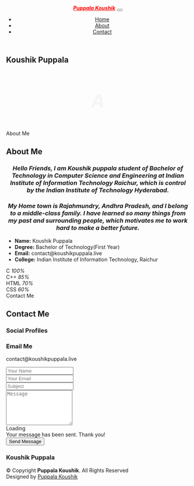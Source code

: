 <html lang="en">
<head>
    <meta charset="utf-8">
    <meta content="width=device-width, initial-scale=1.0" name="viewport">
    <meta name="viewport" content="width=device-width, initial-scale=1.0">
    <link href="https://fonts.googleapis.com/css?family=Open+Sans:300,300i,400,400i,600,600i,700,700i|Raleway:300,300i,400,400i,500,500i,600,600i,700,700i|Satisfy" rel="stylesheet">
    <link href="assets/vendor/bootstrap/css/bootstrap.min.css" rel="stylesheet">
    <link href="assets/vendor/icofont/icofont.min.css" rel="stylesheet">
    <link href="assets/vendor/boxicons/css/boxicons.min.css" rel="stylesheet">
    <link href="assets/vendor/owl.carousel/assets/owl.carousel.min.css" rel="stylesheet">
    <link href="assets/vendor/venobox/venobox.css" rel="stylesheet">
    <link href="assets/css/style.css" rel="stylesheet">
</head>

<body>
    <!-- ======= Header ======= -->
    <header id="header" class="fixed-top d-flex justify-content-center align-items-center header-transparent">
        <!-- ======= .nav-menu ======= -->
        <div class="container">
            <a class="navbar-brand js-scroll" href="" style="color: red; font-style: italic;"><strong>Puppala
                    Koushik</strong></a>
            <button class="navbar-toggler collapsed" type="button" data-bs-toggle="collapse" data-bs-target="#navbarDefault" aria-controls="navbarDefault" aria-expanded="false" aria-label="Toggle navigation"></button>
        </div>
        <nav class="nav-menu d-none d-lg-block">
            <ul>
                <li class="active"><a href="index.html">Home</a></li>
                <li><a href="#about">About</a></li>
                <li><a href="#contact">Contact</a></li>
            </ul>
            <!-- .nav-menu -->
    </header>
    <!-- End Header -->
    <!-- ======= Hero Section ======= -->
    <section id="hero">
        <div class="hero-container">
            <h1><strong>Koushik Puppala</strong></h1>
            <h3 style="text-align: center; font-style: italic; font-size: 50px; color: whitesmoke;" class="intro-subtitle">A <span class="text-slider-items" style="display: none;">Student,Learner,Coder,Web Developer,Web Designer</span><span class="text-slider"></span></h3>
            <a href="#about" class="btn-scroll scrollto" title="Scroll Down"><i class="bx bx-chevron-down"></i></a>
        </div>
    </section>
    <!-- End Hero -->
    <main id="main">
        <!-- ======= About Me Section ======= -->
        <section id="about" class="about">
            <div class="container">
                <div class="section-title">
                    <span>About Me</span>
                    <h2>About Me</h2>
                    <h3 style="text-align: center; font-style: italic;">Hello Friends, I am
                        <strong>Koushik puppala</strong> student of Bachelor of Technology in Computer Science and Engineering at Indian Institute of Information Technology Raichur, which is control by the Indian Institute of Technology Hyderabad.
                    </h3>
                    <h3 style="text-align: center; font-style: italic;">My Home town is Rajahmundry, Andhra Pradesh, and I belong to a middle-class family. I have learned so many things from my past and surrounding people, which motivates me to work hard to make a better future.</h3>
                </div>
                <div class="row">
                    <div class="image col-lg-4 d-flex align-items-stretch justify-content-center justify-content-lg-start">
                    </div>
                    <div class="col-lg-8 d-flex flex-column align-items-stretch">
                        <div class="content pl-lg-4 d-flex flex-column justify-content-center">
                            <div class="row">
                                <div class="col-lg-12">
                                    <ul>
                                        <li><i class="icofont-rounded-right"></i> <strong>Name:</strong> Koushik Puppala
                                        </li>
                                        <li><i class="icofont-rounded-right"></i> <strong>Degree:</strong> Bachelor of Technology(First Year)</li>
                                        <li><i class="icofont-rounded-right"></i> <strong>Email:</strong> contact@koushikpuppala.live
                                        </li>
                                        <li><i class="icofont-rounded-right"></i> <strong>College:</strong> Indian Institute of Information Technology, Raichur</li>
                                    </ul>
                                </div>
                            </div>
                        </div>
                        <!-- End .content-->
                        <div class="skills-content pl-lg-4">
                            <div class="progress">
                                <span class="skill">C <i class="val">100%</i></span>
                                <div class="progress-bar-wrap">
                                    <div class="progress-bar" role="progressbar" aria-valuenow="100" aria-valuemin="0" aria-valuemax="100"></div>
                                </div>
                            </div>
                            <div class="progress">
                                <span class="skill">C++ <i class="val">85%</i></span>
                                <div class="progress-bar-wrap">
                                    <div class="progress-bar" role="progressbar" aria-valuenow="85" aria-valuemin="0" aria-valuemax="100"></div>
                                </div>
                            </div>
                            <div class="progress">
                                <span class="skill">HTML <i class="val">70%</i></span>
                                <div class="progress-bar-wrap">
                                    <div class="progress-bar" role="progressbar" aria-valuenow="70" aria-valuemin="0" aria-valuemax="100"></div>
                                </div>
                            </div>
                            <div class="progress">
                                <span class="skill">CSS <i class="val">60%</i></span>
                                <div class="progress-bar-wrap">
                                    <div class="progress-bar" role="progressbar" aria-valuenow="60" aria-valuemin="0" aria-valuemax="100"></div>
                                </div>
                            </div>
                        </div>
                    </div>
                </div>
            </div>
        </section>
        <!-- End About Me Section -->
        <!-- ======= Contact Me Section ======= -->
        <section id="contact" class="contact">
            <div class="container">
                <div class="section-title">
                    <span>Contact Me</span>
                    <h2>Contact Me</h2>
                </div>
                <div class="row">
                    <div class="col-lg-6">
                        <div class="row">
                            <div class="col-md-12">
                                <div class="info-box">
                                    <i class="bx bx-share-alt"></i>
                                    <h3>Social Profiles</h3>
                                    <div class="social-links">
                                        <a href="https://twitter.com/puppala_koushik" class="twitter"><i
                                                class="icofont-twitter"></i></a>
                                        <a href="https://www.facebook.com/puppalakoushik" class="facebook"><i
                                                class="icofont-facebook"></i></a>
                                        <a href="https://www.instagram.com/koushikpuppala" class="instagram"><i
                                                class="icofont-instagram"></i></a>
                                        <a href="https://www.linkedin.com/in/puppalakoushik" class="linkedin"><i
                                                class="icofont-linkedin"></i></a>
                                    </div>
                                </div>
                            </div>
                            <div class="col-md-12">
                                <div class="info-box mt-4">
                                    <i class="bx bx-envelope"></i>
                                    <h3>Email Me</h3>
                                    <p>contact@koushikpuppala.live</p>
                                </div>
                            </div>
                        </div>
                    </div>
                    <div class="col-lg-6">
                        <form action="https://formspree.io/f/mnqownvq" method="post" role="form" class="email-form">
                            <div class="row">
                                <div class="col-md-6 form-group">
                                    <input type="text" name="name" class="form-control" id="name" placeholder="Your Name" data-rule="minlen:4" data-msg="Please enter at least 4 chars" />
                                    <div class="validate"></div>
                                </div>
                                <div class="col-md-6 form-group mt-3 mt-md-0">
                                    <input type="email" class="form-control" name="email" id="email" placeholder="Your Email" data-rule="email" data-msg="Please enter a valid email" />
                                    <div class="validate"></div>
                                </div>
                            </div>
                            <div class="form-group mt-3">
                                <input type="text" class="form-control" name="subject" id="subject" placeholder="Subject" data-rule="minlen:4" data-msg="Please enter at least 8 chars of subject" />
                                <div class="validate"></div>
                            </div>
                            <div class="form-group mt-3">
                                <textarea class="form-control" name="message" rows="6" data-rule="required" data-msg="Please write something for us" placeholder="Message"></textarea>
                                <div class="validate"></div>
                            </div>
                            <div class="mb-3">
                                <div class="loading">Loading</div>
                                <div class="error-message"></div>
                                <div class="sent-message">Your message has been sent. Thank you!</div>
                            </div>
                            <div class="text-center"><button type="submit">Send Message</button></div>
                        </form>
                    </div>
                </div>
            </div>
        </section>
        <!-- End Contact Me Section -->
    </main>
    <!-- End #main -->
    <!-- ======= Footer ======= -->
    <footer id="footer">
        <div class="container">
            <h3>Koushik Puppala</h3>
            <div class="social-links">
                <a href="https://www.github.com/puppala-koushik" class="Github"><i class="bx bxl-github"></i></a>
                <a href="https://twitter.com/puppala_koushik" class="twitter"><i class="bx bxl-twitter"></i></a>
                <a href="https://www.facebook.com/puppalakoushik" class="facebook"><i class="bx bxl-facebook"></i></a>
                <a href="https://www.instagram.com/koushikpuppala" class="instagram"><i
                        class="bx bxl-instagram"></i></a>
                <a href="https://www.linkedin.com/in/puppalakoushik" class="linkedin"><i
                        class="bx bxl-linkedin"></i></a>
            </div>
            <div class="copyright">
                &copy; Copyright <strong><span>Puppala Koushik</span></strong>. All Rights Reserved
            </div>
            <div class="credits">
                Designed by <a href="https://github.com/puppala-koushik/puppala-koushik.github.io">Puppala Koushik</a>
            </div>
        </div>
    </footer>
    <!-- End Footer -->
    <a href="" class="back-to-top"><i class="icofont-simple-up"></i></a>
    <!-- Vendor JS Files -->
    <script src="assets/vendor/jquery/jquery.min.js"></script>
    <script src="assets/vendor/bootstrap/js/bootstrap.bundle.min.js"></script>
    <script src="assets/vendor/jquery.easing/jquery.easing.min.js"></script>
    <script src="assets/vendor/php-email-form/validate.js"></script>
    <script src="assets/vendor/waypoints/jquery.waypoints.min.js"></script>
    <script src="assets/vendor/counterup/counterup.min.js"></script>
    <script src="assets/vendor/owl.carousel/owl.carousel.min.js"></script>
    <script src="assets/vendor/isotope-layout/isotope.pkgd.min.js"></script>
    <script src="assets/vendor/venobox/venobox.min.js"></script>
    <script src="assets/vendor/counterup/jquery.counterup.min.js"></script>
    <script src="assets/vendor/typed.js/typed.min.js"></script>
    <!-- Template Main JS File -->
    <script src="assets/js/main.js"></script>
</body>
</html>